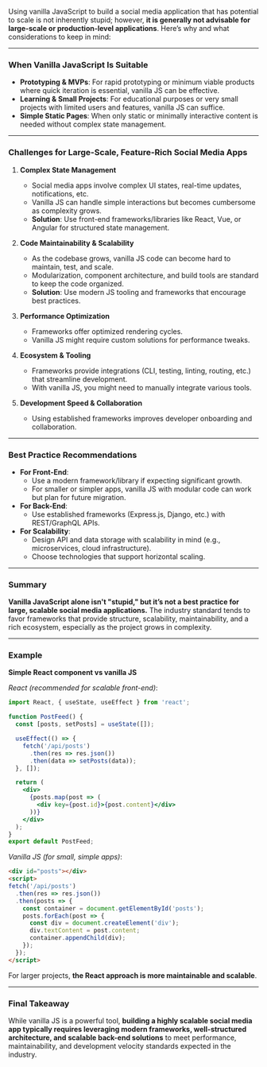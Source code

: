 Using vanilla JavaScript to build a social media application that has potential to scale is not inherently stupid; however, **it is generally not advisable for large-scale or production-level applications**. Here’s why and what considerations to keep in mind:

---

### When Vanilla JavaScript Is Suitable
- **Prototyping & MVPs**: For rapid prototyping or minimum viable products where quick iteration is essential, vanilla JS can be effective.
- **Learning & Small Projects**: For educational purposes or very small projects with limited users and features, vanilla JS can suffice.
- **Simple Static Pages**: When only static or minimally interactive content is needed without complex state management.

---

### Challenges for Large-Scale, Feature-Rich Social Media Apps
1. **Complex State Management**
   - Social media apps involve complex UI states, real-time updates, notifications, etc.
   - Vanilla JS can handle simple interactions but becomes cumbersome as complexity grows.
   - **Solution**: Use front-end frameworks/libraries like React, Vue, or Angular for structured state management.

2. **Code Maintainability & Scalability**
   - As the codebase grows, vanilla JS code can become hard to maintain, test, and scale.
   - Modularization, component architecture, and build tools are standard to keep the code organized.
   - **Solution**: Use modern JS tooling and frameworks that encourage best practices.

3. **Performance Optimization**
   - Frameworks offer optimized rendering cycles.
   - Vanilla JS might require custom solutions for performance tweaks.

4. **Ecosystem & Tooling**
   - Frameworks provide integrations (CLI, testing, linting, routing, etc.) that streamline development.
   - With vanilla JS, you might need to manually integrate various tools.

5. **Development Speed & Collaboration**
   - Using established frameworks improves developer onboarding and collaboration.
   
---

### Best Practice Recommendations
- **For Front-End**:
  - Use a modern framework/library if expecting significant growth.
  - For smaller or simpler apps, vanilla JS with modular code can work but plan for future migration.
- **For Back-End**:
  - Use established frameworks (Express.js, Django, etc.) with REST/GraphQL APIs.
- **For Scalability**:
  - Design API and data storage with scalability in mind (e.g., microservices, cloud infrastructure).
  - Choose technologies that support horizontal scaling.

---

### Summary
**Vanilla JavaScript alone isn't "stupid," but it’s not a best practice for large, scalable social media applications.** The industry standard tends to favor frameworks that provide structure, scalability, maintainability, and a rich ecosystem, especially as the project grows in complexity.

---

### Example
**Simple React component vs vanilla JS**

*React (recommended for scalable front-end)*:
```jsx
import React, { useState, useEffect } from 'react';

function PostFeed() {
  const [posts, setPosts] = useState([]);

  useEffect(() => {
    fetch('/api/posts')
      .then(res => res.json())
      .then(data => setPosts(data));
  }, []);

  return (
    <div>
      {posts.map(post => (
        <div key={post.id}>{post.content}</div>
      ))}
    </div>
  );
}
export default PostFeed;
```

*Vanilla JS (for small, simple apps)*:
```html
<div id="posts"></div>
<script>
fetch('/api/posts')
  .then(res => res.json())
  .then(posts => {
    const container = document.getElementById('posts');
    posts.forEach(post => {
      const div = document.createElement('div');
      div.textContent = post.content;
      container.appendChild(div);
    });
  });
</script>
```

For larger projects, **the React approach is more maintainable and scalable**.

---

### Final Takeaway
While vanilla JS is a powerful tool, **building a highly scalable social media app typically requires leveraging modern frameworks, well-structured architecture, and scalable back-end solutions** to meet performance, maintainability, and development velocity standards expected in the industry.